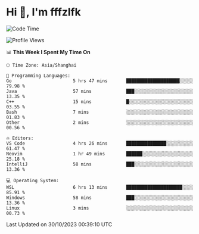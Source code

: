 # Hi 👋, I'm fffzlfk

<!--START_SECTION:waka-->
![Code Time](http://img.shields.io/badge/Code%20Time-536%20hrs%2048%20mins-blue)

![Profile Views](http://img.shields.io/badge/Profile%20Views-0-blue)

📊 **This Week I Spent My Time On** 

```text
🕑︎ Time Zone: Asia/Shanghai

💬 Programming Languages: 
Go                       5 hrs 47 mins       ████████████████████░░░░░   79.98 % 
Java                     57 mins             ███░░░░░░░░░░░░░░░░░░░░░░   13.35 % 
C++                      15 mins             █░░░░░░░░░░░░░░░░░░░░░░░░   03.55 % 
Bash                     7 mins              ░░░░░░░░░░░░░░░░░░░░░░░░░   01.83 % 
Other                    2 mins              ░░░░░░░░░░░░░░░░░░░░░░░░░   00.56 % 

🔥 Editors: 
VS Code                  4 hrs 26 mins       ███████████████░░░░░░░░░░   61.47 % 
Neovim                   1 hr 49 mins        ██████░░░░░░░░░░░░░░░░░░░   25.18 % 
IntelliJ                 58 mins             ███░░░░░░░░░░░░░░░░░░░░░░   13.36 % 

💻 Operating System: 
WSL                      6 hrs 13 mins       █████████████████████░░░░   85.91 % 
Windows                  58 mins             ███░░░░░░░░░░░░░░░░░░░░░░   13.36 % 
Linux                    3 mins              ░░░░░░░░░░░░░░░░░░░░░░░░░   00.73 % 
```


 Last Updated on 30/10/2023 00:39:10 UTC
<!--END_SECTION:waka-->
